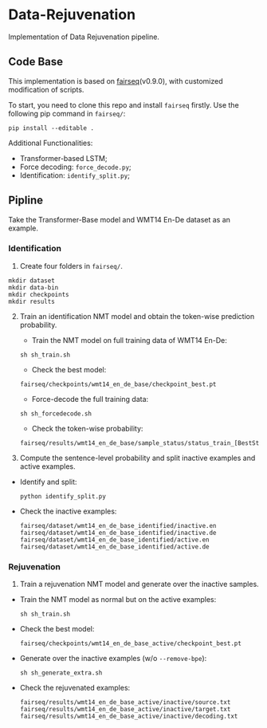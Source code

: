 # Data-Rejuvenation
Implementation of Data Rejuvenation pipeline.

## Code Base
This implementation is based on [fairseq](https://github.com/pytorch/fairseq/tree/v0.9.0/fairseq)(v0.9.0), with customized modification of scripts.

To start, you need to clone this repo and install `fairseq` firstly. Use the following pip command in `fairseq/`:
```
pip install --editable .
```

Additional Functionalities:
- Transformer-based LSTM;
- Force decoding: `force_decode.py`;
- Identification: `identify_split.py`;

## Pipline
Take the Transformer-Base model and WMT14 En-De dataset as an example.

### Identification
1. Create four folders in `fairseq/`.
```
mkdir dataset
mkdir data-bin
mkdir checkpoints
mkdir results
```

2. Train an identification NMT model and obtain the token-wise prediction probability.
   - Train the NMT model on full training data of WMT14 En-De:
    ```
    sh sh_train.sh
    ```
   - Check the best model:
    ```
    fairseq/checkpoints/wmt14_en_de_base/checkpoint_best.pt
    ```
   - Force-decode the full training data: 
    ```
    sh sh_forcedecode.sh
    ```
   - Check the token-wise probability:
    ```
    fairseq/results/wmt14_en_de_base/sample_status/status_train_[BestStep].txt
    ```
  
3. Compute the sentence-level probability and split inactive examples and active examples.
  - Identify and split:
    ```
    python identify_split.py
    ```
  - Check the inactive examples:
    ```
    fairseq/dataset/wmt14_en_de_base_identified/inactive.en
    fairseq/dataset/wmt14_en_de_base_identified/inactive.de
    fairseq/dataset/wmt14_en_de_base_identified/active.en
    fairseq/dataset/wmt14_en_de_base_identified/active.de
    ```
    
### Rejuvenation
1. Train a rejuvenation NMT model and generate over the inactive samples.
  - Train the NMT model as normal but on the active examples: 
    ```
    sh sh_train.sh
    ```
  - Check the best model:
    ```
    fairseq/checkpoints/wmt14_en_de_base_active/checkpoint_best.pt
    ```
  - Generate over the inactive examples (w/o `--remove-bpe`):
    ```
    sh sh_generate_extra.sh
    ```
  - Check the rejuvenated examples:
    ```
    fairseq/results/wmt14_en_de_base_active/inactive/source.txt
    fairseq/results/wmt14_en_de_base_active/inactive/target.txt
    fairseq/results/wmt14_en_de_base_active/inactive/decoding.txt
    ```
    
